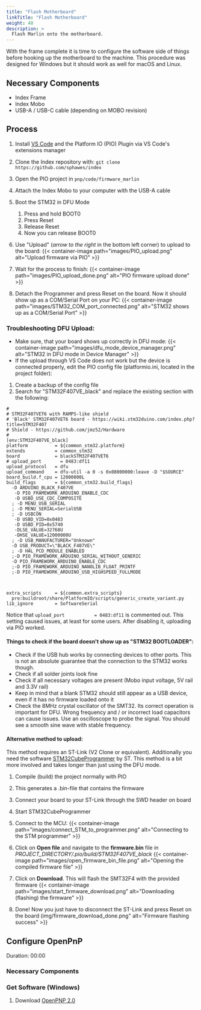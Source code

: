 ```yaml
---
title: "Flash Motherboard"
linkTitle: "Flash Motherboard"
weight: 40
description: >
  Flash Marlin onto the motherboard.
---
```


With the frame complete it is time to configure the software side of things before hooking up the motherboard to the machine. This procedure was designed for Windows but it should work as well for macOS and Linux.

## Necessary Components

* Index Frame
* Index Mobo
* USB-A / USB-C cable (depending on MOBO revision)

## Process

1. Install [VS Code](https://code.visualstudio.com/download) and the Platform IO (PIO) Plugin via VS Code's extensions manager
2. Clone the Index repository with: `git clone https://github.com/sphawes/index`
3. Open the PIO project in `pnp/code/firmware_marlin`
4. Attach the Index Mobo to your computer with the USB-A cable
5. Boot the STM32 in DFU Mode
    1. Press and hold BOOT0
    2. Press Reset
    3. Release Reset
    4. Now you can release BOOT0

6. Use "Upload" (*arrow to the right* in the bottom left corner) to upload to the board:
{{< container-image path="images/PIO_upload.png" alt="Upload firmware via PIO" >}}

7. Wait for the process to finish:
{{< container-image path="images/PIO_upload_done.png" alt="PIO firmware upload done" >}}

8. Detach the Programmer and press Reset on the board. Now it should show up as a COM/Serial Port on your PC:
{{< container-image path="images/STM32_COM_port_connected.png" alt="STM32 shows up as a COM/Serial Port" >}}

### **Troubleshooting DFU Upload:**

* Make sure, that your board shows up correctly in DFU mode: 
{{< container-image path="images/dfu_mode_device_manager.png" alt="STM32 in DFU mode in Device Manager" >}}
* If the upload through VS Code does not work but the device is connected properly, edit the PIO config file (platformio.ini, located in the project folder):

1. Create a backup of the config file
2. Search for "STM32F407VE_black" and replace the existing section with the following:

```
#
# STM32F407VET6 with RAMPS-like shield
# 'Black' STM32F407VET6 board - https://wiki.stm32duino.com/index.php?title=STM32F407
# Shield - https://github.com/jmz52/Hardware
#
[env:STM32F407VE_black]
platform          = ${common_stm32.platform}
extends           = common_stm32
board             = blackSTM32F407VET6
# upload_port       = 0483:df11
upload_protocol   = dfu
upload_command    = dfu-util -a 0 -s 0x08000000:leave -D "$SOURCE"
board_build.f_cpu = 12000000L
build_flags       = ${common_stm32.build_flags}
  -D ARDUINO_BLACK_F407VE
   -D PIO_FRAMEWORK_ARDUINO_ENABLE_CDC
   -D USBD_USE_CDC_COMPOSITE
  ; -D MENU_USB_SERIAL 
  ; -D MENU_SERIAL=SerialUSB
  ; -D USBCON 
   -D USBD_VID=0x0483
   -D USBD_PID=0x5740
   -DLSE_VALUE=32768U
   -DHSE_VALUE=12000000U
  ; -D USB_MANUFACTURER="Unknown"
  -D USB_PRODUCT=\"BLACK_F407VE\"
  ; -D HAL_PCD_MODULE_ENABLED
  ;-D PIO_FRAMEWORK_ARDUINO_SERIAL_WITHOUT_GENERIC
  -D PIO_FRAMEWORK_ARDUINO_ENABLE_CDC
  ;-D PIO_FRAMEWORK_ARDUINO_NANOLIB_FLOAT_PRINTF
  ;-D PIO_FRAMEWORK_ARDUINO_USB_HIGHSPEED_FULLMODE
   
  

extra_scripts     = ${common.extra_scripts}
  pre:buildroot/share/PlatformIO/scripts/generic_create_variant.py
lib_ignore        = SoftwareSerial
```
Notice that ```upload_port           = 0483:df11``` is commented out. This setting caused issues, at least for some users. After disabling it, uploading via PIO worked.

#### **Things to check if the board doesn't show up as "STM32 BOOTLOADER":**

* Check if the USB hub works by connecting devices to other ports. This is not an absolute guarantee that the connection to the STM32 works though.
* Check if all solder joints look fine
* Check if all necessary voltages are present (Mobo input voltage, 5V rail and 3.3V rail)
* Keep in mind that a blank STM32 should still appear as a USB device, even if it has no firmware loaded onto it
* Check the 8MHz crystal oscillator of the SMT32. Its correct operation is important for DFU. Wrong frequency and / or incorrect load capacitors can cause issues. Use an oscilloscope to probe the signal. You should see a smooth sine wave with stable frequency.

#### **Alternative method to upload:**

This method requires an ST-Link (V2 Clone or equivalent). Additionally you need the software  [STM32CubeProgrammer](https://www.st.com/en/development-tools/stm32cubeprog.html) by ST. This method is a bit more involved and takes longer than just using the DFU mode. 

1. Compile (build) the project normally with PIO
2. This generates a .bin-file that contains the firmware
3. Connect your board to your ST-Link through the SWD header on board
4. Start STM32CubeProgrammer
5. Connect to the MCU:
{{< container-image path="images/connect_STM_to_programmer.png" alt="Connecting to the STM programmer" >}}

6. Click on **Open file** and navigate to the **firmware.bin** file in *PROJECT_DIRECTORY/.pio/build/STM32F407VE_black*
{{< container-image path="images/open_firmware_bin_file.png" alt="Opening the compiled firmware file" >}}

7. Click on **Download**. This will flash the SMT32F4 with the provided firmware
{{< container-image path="images/start_firmware_download.png" alt="Downloading (flashing) the firmware" >}}

8. Done! Now you just have to disconnect the ST-Link and press Reset on the board (img/firmware_download_done.png" alt="Firmware flashing success" >}}


## Configure OpenPnP



Duration: 00:00

### **Necessary Components**

### **Get Software (Windows)**

1. Download [OpenPNP 2.0](https://openpnp.org/downloads/)